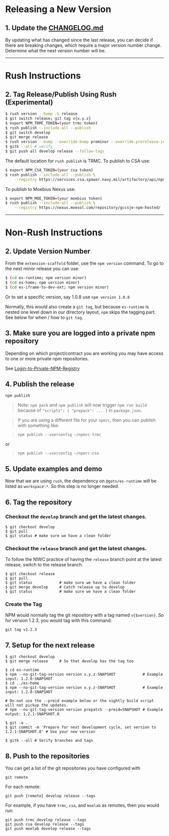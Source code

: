 # Releasing a New Version

## 1. Update the [CHANGELOG.md](../CHANGELOG.md)

By updating what has changed since the last release, you can decide if there are breaking changes,
which require a major version number change.
Determine what the next version number will be.

---

# Rush Instructions

## 2. Tag Release/Publish Using Rush (Experimental)

```bash
$ rush version --bump -b release
$ git switch release; git tag v{x.y.z}
$ export NPM_TRMC_TOKEN=(your trmc token)
$ rush publish --include-all --publish
$ git switch develop
$ git merge release
$ rush version --bump --override-bump preminor --override-prerelease-id SNAPSHOT
$ gitk --all # verify
$ git push all develop release --follow-tags
```

The default location for `rush publish` is TRMC.
To publish to CSA use:
```bash
$ export NPM_CSA_TOKEN=(your csa token)
$ rush publish --include-all --publish \
    --registry https://services.csa.spawar.navy.mil/artifactory/api/npm/mtc2-c2f-npm-local/
```

To publish to Moebius Nexus use:
```bash
$ export NPM_MOE_TOKEN=(your moebius token)
$ rush publish --include-all --publish \
    --registry https://nexus.moesol.com/repository/gccsje-npm-hosted/
```

---

# Non-Rush Instructions
## 2. Update Version Number

From the `extension-scaffold` folder, use the `npm version` command. 
To go to the next minor release you can use:

```bash
$ (cd es-runtime; npm version minor)
$ (cd es-home; npm version minor)
$ (cd es-iframe-to-dev-ext; npm version minor)
```

Or to set a specific version, say 1.0.8 use `npm version 1.0.8`

Normally, this would also create a `git tag`, but because `es-runtime` is nested
one level down in our directory layout, `npm` skips the tagging part.
See below for when / how to `git tag`.

## 3. Make sure you are logged into a private npm repository

Depending on which project/contract you are working you may
have access to one or more private npm repositories.

See [Login-to-Private-NPM-Registry](../documentation/Login-to-Private-NPM-Registry.md)

## 4. Publish the release

```
npm publish
```

  > Note: `npm pack` and `npm publish` will now trigger `npm run build` because of `"scripts": { "prepack": ... }` in `package.json`.

  > If you are using a different file for your `npmrc`, then you can publish with something like:
  
  > `npm publish --userconfig ~/npmrc-trmc`

  or

  > `npm publish --userconfig ~/npmrc-csa`

## 5. Update examples and demo

Now that we are using `rush`, the dependency on `@gots/es-runtime` will be listed as `workspace:*`.
So this step is no longer needed.

## 6. Tag the repository

### Checkout the `develop` branch and get the latest changes.

```
$ git checkout develop
$ git pull
$ git status # make sure we have a clean folder
```

### Checkout the `release` branch and get the latest changes.

To follow the NIWC practice of having the `release` branch
point at the latest release, switch to the release branch.

```
$ git checkout release
$ git pull
$ git status            # make sure we have a clean folder
$ git merge develop     # Catch release up to develop
$ git status            # make sure we have a clean folder
```

### Create the Tag

NPM would normally tag the git repository with a tag named `v{$version}`.
So for version 1.2.3, you would tag with this command:

```
git tag v1.2.3
```

## 7. Setup for the next release

```
$ git checkout develop
$ git merge release     # So that develop has the tag too

$ cd es-runtime
$ npm --no-git-tag-version version x.y.z-SNAPSHOT            # Example input: 1.2.0-SNAPSHOT
$ cd ../es-home
$ npm --no-git-tag-version version x.y.z-SNAPSHOT            # Example input: 1.2.0-SNAPSHOT

# Do not use the --preid example below or the nightly build script will not pickup the updates.
# npm --no-git-tag-version version prepatch --preid=SNAPSHOT # Example output: 1.2.1-SNAPSHOT.0

$ git -a .
$ git commit -m 'Prepare for next development cycle, set version to 1.2.1-SNAPSHOT.0' # Use your new version

$ gitk --all # Verify branches and tags
```

## 8. Push to the repositories

You can get a list of the git repositories you have configured with

```
git remote
```

For each remote:
```
git push {remote} develop release --tags
```

For example, if you have `trmc`, `csa`, and `moelab` as remotes, then you would run:

```
git push trmc develop release --tags
git push csa develop release --tags
git push moelab develop release --tags
```
